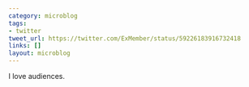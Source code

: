 ```yaml
---
category: microblog
tags:
- twitter
tweet_url: https://twitter.com/ExMember/status/59226183916732418
links: []
layout: microblog
---
```

I love audiences.
